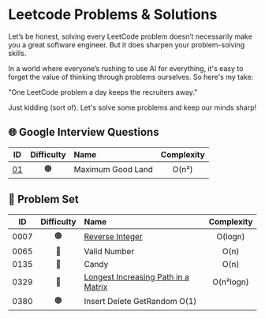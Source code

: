 # Leetcode Problems & Solutions

Let’s be honest, solving every LeetCode problem doesn’t necessarily make you a great software engineer. But it does sharpen your problem-solving skills.

In a world where everyone’s rushing to use AI for everything, it's easy to forget the value of thinking through problems ourselves. So here's my take:

"One LeetCode problem a day keeps the recruiters away."

Just kidding (sort of). Let's solve some problems and keep our minds sharp!

## 🌐 Google Interview Questions

| ID                                                               | Difficulty  | Name                          | Complexity |
|:----------------------------------------------------------------:|:-----------:|:------------------------------|:----------:|
| [01](https://github.com/astratakis/leetcode/tree/main/google/01) | 🟠          | Maximum Good Land             | O(n²)      |

## 🧠 Problem Set

| ID   | Difficulty  | Name                                                                                                                          | Complexity |
|:----:|:-----------:|:------------------------------------------------------------------------------------------------------------------------------|:----------:|
| 0007 | 🟠          | [Reverse Integer](https://leetcode.com/problems/reverse-integer/description/)                                                 | O(logn)    |
| 0065 | 🔴          | Valid Number                                                                                                                  | O(n)       |
| 0135 | 🔴          | Candy                                                                                                                         | O(n)       |
| 0329 | 🔴          | [Longest Increasing Path in a Matrix](https://leetcode.com/problems/longest-increasing-path-in-a-matrix/description/)         | O(n²logn)  |
| 0380 | 🟠          | Insert Delete GetRandom O(1)                                                                |            |

